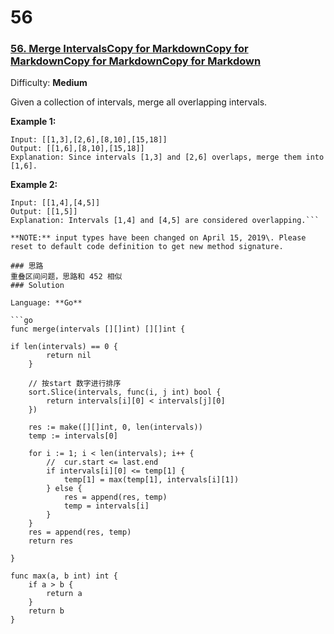 # 56
### [56\. Merge IntervalsCopy for MarkdownCopy for MarkdownCopy for MarkdownCopy for Markdown](https://leetcode.com/problems/merge-intervals/)

Difficulty: **Medium**


Given a collection of intervals, merge all overlapping intervals.

**Example 1:**

```
Input: [[1,3],[2,6],[8,10],[15,18]]
Output: [[1,6],[8,10],[15,18]]
Explanation: Since intervals [1,3] and [2,6] overlaps, merge them into [1,6].
```

**Example 2:**

```
Input: [[1,4],[4,5]]
Output: [[1,5]]
Explanation: Intervals [1,4] and [4,5] are considered overlapping.```

**NOTE:** input types have been changed on April 15, 2019\. Please reset to default code definition to get new method signature.

### 思路
重叠区间问题，思路和 452 相似
### Solution

Language: **Go**

```go
func merge(intervals [][]int) [][]int {
    
if len(intervals) == 0 {
		return nil
	}

	// 按start 数字进行排序
	sort.Slice(intervals, func(i, j int) bool {
		return intervals[i][0] < intervals[j][0]
	})

	res := make([][]int, 0, len(intervals))
	temp := intervals[0]

	for i := 1; i < len(intervals); i++ {
		//  cur.start <= last.end
		if intervals[i][0] <= temp[1] {
			temp[1] = max(temp[1], intervals[i][1])
		} else {
			res = append(res, temp)
			temp = intervals[i]
		}
	}
	res = append(res, temp)
	return res

}

func max(a, b int) int {
	if a > b {
		return a
	}
	return b
}

```